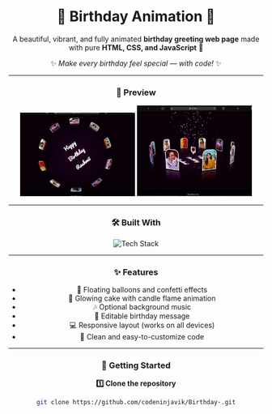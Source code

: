 <div align="center">

# 🎉 **Birthday Animation** 🎂  
A beautiful, vibrant, and fully animated **birthday greeting web page** made with pure **HTML, CSS, and JavaScript** 💖  

✨ *Make every birthday feel special — with code!* ✨  

---

### 🌈 Preview

<p align="center">
  <img src="https://raw.githubusercontent.com/codeninjavik/Birthday-/main/IMG_20251017_155214.jpg" alt="Birthday Animation Preview 1" width="45%"/>
  <img src="https://raw.githubusercontent.com/codeninjavik/Birthday-/main/IMG_20251017_155204.jpg" alt="Birthday Animation Preview 2" width="45%"/>
</p>

---

### 🛠️ Built With

<p align="center">
  <img src="https://skillicons.dev/icons?i=html,css,js" alt="Tech Stack" />
</p>

---

### ✨ Features

- 🎈 Floating balloons and confetti effects  
- 🎂 Glowing cake with candle flame animation  
- 🎶 Optional background music  
- 💌 Editable birthday message  
- 💻 Responsive layout (works on all devices)  
- 🌟 Clean and easy-to-customize code  

---

### 🚀 Getting Started

**1️⃣ Clone the repository**
```bash
git clone https://github.com/codeninjavik/Birthday-.git
